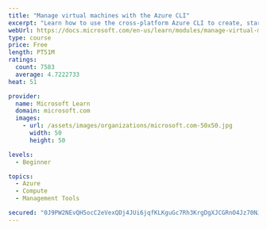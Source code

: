 ```yaml
---
title: "Manage virtual machines with the Azure CLI"
excerpt: "Learn how to use the cross-platform Azure CLI to create, start, stop, and perform other management tasks related to virtual machines in Azure."
webUrl: https://docs.microsoft.com/en-us/learn/modules/manage-virtual-machines-with-azure-cli/
type: course
price: Free
length: PT51M
ratings:
  count: 7583
  average: 4.7222733
heat: 51

provider:
  name: Microsoft Learn
  domain: microsoft.com
  images:
    - url: /assets/images/organizations/microsoft.com-50x50.jpg
      width: 50
      height: 50

levels:
  - Beginner

topics:
  - Azure
  - Compute
  - Management Tools

secured: "0J9PW2NEvQH5ocC2eVexQDj4JUi6jqfKLKguGc7Rh3KrgDgXJCGRnO4Jz70NJlYUlh1JeZiDr16sVSif+5/5PfQvplCla0vaUeC0GD6sdiVDcXvYDNFmsA06MTCo1KCRjFcT5hnWaBHZHsrXUYu/vSKbHaSbc29gym7K158Rl6uS1cg6Xq8yaqn4C4WTInJYTlnXogK7R8sa6tsnAQY9vjG18IDjwB0X7ekJCSizH7JQPv0N5tt4zj93UkVfOzH11md7GLGQRVpYC/1PE08jGX2j8y3H17ZzK+nXSHr0UagtSXaRSOZzPRMI89jyA9qnNfKMWzVPX6BeOpFNyvFtXaB2TUki9WnsdDFOwcEBJeIch56s2dy44sXbNG/n8t2HtIgNTGnEWvPRoEXiZViO7CpdPKQ5C84yiiK3FQD+S1M=;kU7VPIIoDZtbgWyY5Qgb6g=="
---
```


